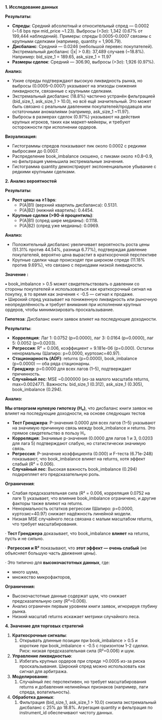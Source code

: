 ﻿**1. Исследование данных**

**Результаты:**

- **Спреды**: Средний абсолютный и относительный спред — 0.0002 (~1.6 bps при mid\_price ~1.23). Выбросы (>3σ): 1,342 (0.67% от 199,444 наблюдений). Примеры: спреды 0.0005–0.0007 связаны с крупными сделками (например, quantity = 1,906.79).
- **Дисбаланс**: Средний — 0.0246 (небольшой перевес покупателей). Экстремальный дисбаланс (|x| > 0.8): 37,489 случаев (~18.8%). Например: bid\_size\_1 = 189.65, ask\_size\_1 = 11.97 
- **Размеры сделок**: Средний — 306.90, выбросы (>3σ): 1,926 (0.97%).

**Анализ:**

- Узкие спреды подтверждают высокую ликвидность рынка, но выбросы (0.0005–0.0007) указывают на эпизоды снижения ликвидности, связанные с крупными сделками.
- Экстремальный дисбаланс (18.8%) частично устранён фильтрацией (bid\_size\_1, ask\_size\_1 > 10.0), но всё ещё значительный. Это может быть связано с реальным давлением покупателей/продавцов или остаточными аномалиями (например, ask\_size\_1 ~11.97).
- Выбросы в размерах сделок (0.97%) указывают на действия крупных игроков, таких как маркет-мейкеры, и требуют осторожности при исполнении ордеров.

**Визуализация:**

- Гистограммы спредов показывают пик около 0.0002 с редкими выбросами до 0.0007.
- Распределение book\_imbalance скошено, с пиками около ±0.8–0.9, но фильтрация уменьшила экстремальные значения.
- Гистограмма quantity демонстрирует экспоненциальное убывание с редкими крупными сделками.

**2. Анализ вероятностей**

**Результаты:**

- **Рост цены на ≥1 bps**: 
  - P(A|B1) (верхний квартиль дисбаланса): 0.5131.
  - P(A|B2) (нижний квартиль): 0.4454.
- **Крупные сделки (>90-й процентиль)**: 
  - P(A|B1) (спред шире медианы): 0.1118.
  - P(A|B2) (спред уже медианы): 0.0969.

**Анализ:**

- Положительный дисбаланс увеличивает вероятность роста цены (51.31% против 44.54%, разница 6.77%), подтверждая давление покупателей, вероятно цена вырастит в краткосрочной перспективе 
- Крупные сделки чаще происходят при широком спреде (11.18% против 9.69%), что связано с периодами низкой ликвидности.

**Значение :**

**•** book\_imbalance > 0.5 может свидетельствовать о давлении со стороны покупателей и использоваться как краткосрочный сигнал на покупку, в то время как значения < -0.5 — сигнал к продаже.\
**•** Широкий спред указывает на пониженную ликвидность или рыночную неопределённость и требует внимания при исполнении крупных ордеров, чтобы минимизировать проскальзывание.

**Гипотеза**: Дисбаланс книги заявок влияет на последующие доходности.

**Результаты:**

- **Корреляция**: Лаг 1: 0.0752 (p=0.0000), лаг 3: 0.0164 (p=0.0000), лаг 5: 0.0052 (p=0.0203).
- **Регрессия**: R² = 0.006, коэффициент = 9.181e-06 (p=0.000). Остатки ненормальны (Шапиро: p=0.0000, куртозис=40.97).
- **Стационарность (ADF)**: returns (p=0.0000), book\_imbalance (p=0.0000) — оба ряда стационарны.
- **Гренджер**: p=0.0000 для всех лагов (1–5), подтверждает причинность.
- **Случайный лес**: MSE ~0.000000 (из-за малого масштаба returns, max=0.002477). Важность: bid\_size\_1 (0.312), ask\_size\_1 (0.305), book\_imbalance (0.294).

**Анализ:**

**Мы отвергаем нулевую гипотезу (H₀)**, что дисбаланс книги заявок не влияет на последующие доходности, на основе следующих тестов

- **Тест Гренджера**: P-значения 0.0000 для всех лагов (1–5) указывают на значимую причинную связь между book\_imbalance и returns. Это прямое свидетельство в пользу H₁.
- **Корреляция**: Значимые p-значения (0.0000 для лагов 1 и 3, 0.0203 для лага 5) подтверждают слабую, но статистически значимую связь.
- **Регрессия**: P-значение коэффициента (0.000) и F-теста (6.71e-248) показывают, что book\_imbalance влияет на returns, хотя эффект слабый (R² = 0.006).
- **Случайный лес**: Высокая важность book\_imbalance (0.294) подкрепляет его предсказательную роль.

**Ограничения**:

- Слабая предсказательная сила (R² = 0.006, корреляция 0.0752 на лаге 1) указывает, что влияние book\_imbalance ограничено, и другие факторы также влияют на returns.
- Ненормальность остатков регрессии (Шапиро: p=0.0000, куртозис=40.97) снижает надёжность линейной модели.
- Низкая MSE случайного леса связана с малым масштабом returns, что требует масштабирования.

·  **Тест Гренджера** доказывает, что book\_imbalance **влияет** на returns, пусть и не сильно.

·  **Регрессия и R²** показывают, что **этот эффект — очень слабый** (не объясняет большую часть движения цены).

·  Это типично для **высокочастотных данных**, где:

- много шума,
- множество микрофакторов,

**Ограничения:**

- Высокочастотные данные содержат шум, что снижает предсказательную силу (R²=0.006).
- Анализ ограничен первым уровнем книги заявок, игнорируя глубину рынка.
- Низкий масштаб returns искажает метрики случайного леса.

**4. Значение для торговых стратегий**

1. **Краткосрочные сигналы**: 
   1. Открывать длинные позиции при book\_imbalance > 0.5 и короткие при book\_imbalance < -0.5 с горизонтом 1–2 сделки. Риск: низкая предсказательная сила (R²=0.006) и шум.
1. **Управление ликвидностью**: 
   1. Избегать крупных ордеров при спреде >0.0005 из-за риска проскальзывания. Широкий спред можно использовать как сигнал для арбитража.
1. **Моделирование**: 
   1. Случайный лес перспективен, но требует масштабирования returns и добавления нелинейных признаков (например, лаги спреда, волатильность).
1. **Обработка данных**: 
   1. Фильтрация (bid\_size\_1, ask\_size\_1 > 10.0) снизила экстремальный дисбаланс с 25% до 18.8%. Агрегация quantity и фильтрация по instrument\_id обеспечивают чистоту данных.



